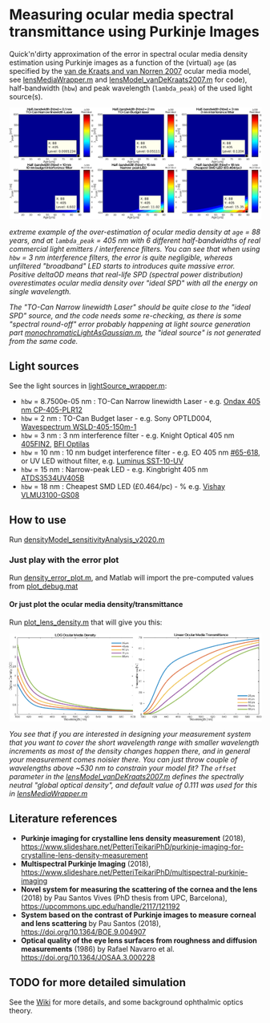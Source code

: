 # Measuring ocular media spectral transmittance using Purkinje Images

Quick'n'dirty approximation of the error in spectral ocular media density estimation using Purkinje images as a function of the (virtual) `age` (as specified by the [van de Kraats and van Norren 2007](https://doi.org/10.1364/JOSAA.24.001842) ocular media model, see [lensMediaWrapper.m](https://github.com/petteriTeikari/spectralLensDensity_purkinjeImages/blob/master/lensMediaWrapper.m) and [lensModel_vanDeKraats2007.m](https://github.com/petteriTeikari/spectralLensDensity_purkinjeImages/blob/master/lensModel_vanDeKraats2007.m) for code), half-bandwidth (`hbw`) and peak wavelength (`lambda_peak`) of the used light source(s).

![alt text](https://raw.githubusercontent.com/petteriTeikari/spectralLensDensity_purkinjeImages/master/figures/error_landscape.png)

*extreme example of the over-estimation of ocular media density at `age` = 88 years, and at `lambda_peak` = 405 nm with 6 different half-bandwidths of real commercial light emitters / interference filters. You can see that when using `hbw` = 3 nm interference filters, the error is quite negligible, whereas unfiltered "broadband" LED starts to introduces quite massive error. Positive deltaOD means that real-life SPD (spectral power distribution) overestimates ocular media density over "ideal SPD" with all the energy on single wavelength.* 

*The "TO-Can Narrow linewidth Laser" should be quite close to the "ideal SPD" source, and the code needs some re-checking, as there is some "spectral round-off" error probably happening at light source generation part [monochromaticLightAsGaussian.m](https://github.com/petteriTeikari/spectralLensDensity_purkinjeImages/blob/master/monochromaticLightAsGaussian.m), the "ideal source" is not generated from the same code.*

## Light sources

See the light sources in [lightSource_wrapper.m](https://github.com/petteriTeikari/spectralLensDensity_purkinjeImages/blob/master/lightSource_wrapper.m):
* `hbw` = 8.7500e-05 nm : TO-Can Narrow linewidth Laser - e.g. [Ondax 405 nm CP-405-PLR12](https://www.laserdiodesource.com/shop/405nm-15mW-TO-can-wavelength-stabilized-narrow-linewidth-Ondax)
* `hbw` = 2 nm : TO-Can Budget laser -  e.g. Sony OPTLD004, [Wavespectrum WSLD-405-150m-1](https://www.bbnint.co.uk/documents/data_sheets/Wavespectrum/WSLD-405-150m-1(5.6mm).pdf)
* `hbw` = 3 nm : 3 nm interference filter - e.g. Knight Optical 405 nm [405FIN2](https://www.knightoptical.com/stock/optical-components/uvvisnir-optics/filters/band-pass-filters/interference-bandpass-filters-narrowband-visible-range-405nm---710nm/405nm-bandpass-filter-25diax3nmbw-298606/), [BFI Optilas](http://52ebad10ee97eea25d5e-d7d40819259e7d3022d9ad53e3694148.r84.cf3.rackcdn.com/Interference_Filters_Guide_EN.pdf)
* `hbw` = 10 nm : 10 nm budget interference filter - e.g. EO 405 nm [#65-618](https://www.edmundoptics.co.uk/p/405nm-cwl-125mm-dia-10nm-fwhm-interference-filter/20136/), or UV LED without filter, e.g. [Luminus SST-10-UV](https://download.luminus.com/datasheets/Luminus_SST-10-UV_Datasheet.pdf)
* `hbw` = 15 nm : Narrow-peak LED - e.g. Kingbright 405 nm [ATDS3534UV405B](https://www.mouser.co.uk/datasheet/2/216/ATDS3534UV405B-1374630.pdf)
* `hbw` = 18 nm : Cheapest SMD LED (£0.464/pc) - % e.g. [Vishay VLMU3100-GS08](https://www.vishay.com/docs/82556/vlmu3100.pdf)  

## How to use

Run [densityModel_sensitivityAnalysis_v2020.m](https://github.com/petteriTeikari/spectralLensDensity_purkinjeImages/blob/master/densityModel_sensitivityAnalysis_v2020.m)

### Just play with the error plot

Run [density_error_plot.m](https://github.com/petteriTeikari/spectralLensDensity_purkinjeImages/blob/master/density_error_plot.m), and Matlab will import the pre-computed values from [plot_debug.mat](https://github.com/petteriTeikari/spectralLensDensity_purkinjeImages/blob/master/plot_debug.mat)

#### Or just plot the ocular media density/transmittance

Run [plot_lens_density.m](https://github.com/petteriTeikari/spectralLensDensity_purkinjeImages/blob/master/plot_lens_density.m) that will give you this:

![alt text](https://raw.githubusercontent.com/petteriTeikari/spectralLensDensity_purkinjeImages/master/figures/lensMedia.png)

*You see that if you are interested in designing your measurement system that you want to cover the short wavelength range with smaller wavelength increments as most of the density changes happen there, and in general your measurement comes noisier there. You can just throw couple of wavelengths above ~530 nm to constrain your model fit? The `offset` parameter in the [lensModel_vanDeKraats2007.m](https://github.com/petteriTeikari/spectralLensDensity_purkinjeImages/blob/082e4d34cef9532087c14e0387108ae38450156e/lensModel_vanDeKraats2007.m#L36) defines the spectrally neutral "global optical density", and default value of 0.111 was used for this in [lensMediaWrapper.m](https://github.com/petteriTeikari/spectralLensDensity_purkinjeImages/blob/082e4d34cef9532087c14e0387108ae38450156e/lensMediaWrapper.m#L20)*


## Literature references

* **Purkinje imaging for crystalline lens density measurement** (2018), https://www.slideshare.net/PetteriTeikariPhD/purkinje-imaging-for-crystalline-lens-density-measurement
* **Multispectral Purkinje Imaging** (2018), https://www.slideshare.net/PetteriTeikariPhD/multispectral-purkinje-imaging
* **Novel system for measuring the scattering of the cornea and the lens** (2018) by Pau Santos Vives (PhD thesis from UPC, Barcelona), https://upcommons.upc.edu/handle/2117/121192
* **System based on the contrast of Purkinje images to measure corneal and lens scattering** by Pau Santos (2018), https://doi.org/10.1364/BOE.9.004907
* **Optical quality of the eye lens surfaces from roughness and diffusion measurements** (1986) by Rafael Navarro et al. https://doi.org/10.1364/JOSAA.3.000228

## TODO for more detailed simulation

See the [Wiki](https://github.com/petteriTeikari/spectralLensDensity_purkinjeImages/wiki/Simulation-Literature-Review) for more details, and some background ophthalmic optics theory.

